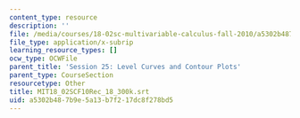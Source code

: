 ```yaml
---
content_type: resource
description: ''
file: /media/courses/18-02sc-multivariable-calculus-fall-2010/a5302b487b9e5a13b7f217dc8f278bd5_MIT18_02SCF10Rec_18_300k.vtt
file_type: application/x-subrip
learning_resource_types: []
ocw_type: OCWFile
parent_title: 'Session 25: Level Curves and Contour Plots'
parent_type: CourseSection
resourcetype: Other
title: MIT18_02SCF10Rec_18_300k.srt
uid: a5302b48-7b9e-5a13-b7f2-17dc8f278bd5
---
```

